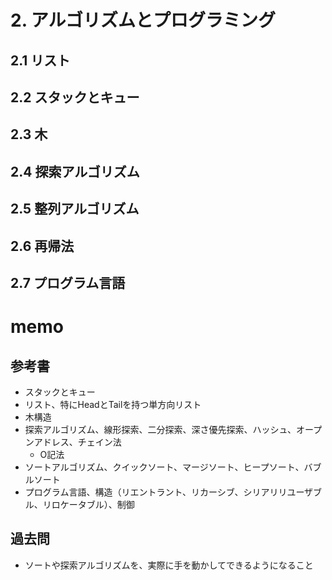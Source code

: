 # 2. アルゴリズムとプログラミング

## 2.1 リスト

## 2.2 スタックとキュー

## 2.3 木

## 2.4 探索アルゴリズム

## 2.5 整列アルゴリズム

## 2.6 再帰法

## 2.7 プログラム言語

# memo

## 参考書

* スタックとキュー
* リスト、特にHeadとTailを持つ単方向リスト
* 木構造
* 探索アルゴリズム、線形探索、二分探索、深さ優先探索、ハッシュ、オープンアドレス、チェイン法
  * O記法
* ソートアルゴリズム、クイックソート、マージソート、ヒープソート、バブルソート
* プログラム言語、構造（リエントラント、リカーシブ、シリアリリユーザブル、リロケータブル）、制御

## 過去問

* ソートや探索アルゴリズムを、実際に手を動かしてできるようになること
